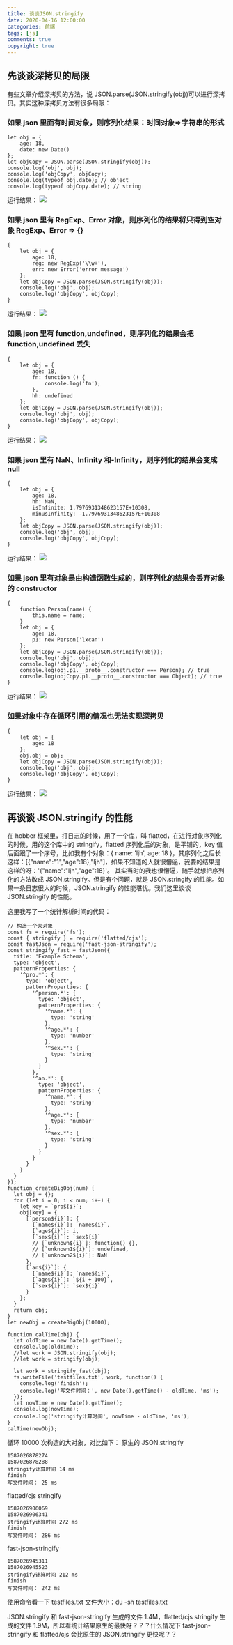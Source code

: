```yaml
---
title: 谈谈JSON.stringify
date: 2020-04-16 12:00:00
categories: 前端
tags: [js]
comments: true
copyright: true
---
```


## 先谈谈深拷贝的局限

有些文章介绍深拷贝的方法，说 JSON.parse(JSON.stringify(obj))可以进行深拷贝。其实这种深拷贝方法有很多局限：

<!--more-->

### 如果 json 里面有时间对象，则序列化结果：时间对象=>字符串的形式

```
let obj = {
    age: 18,
    date: new Date()
};
let objCopy = JSON.parse(JSON.stringify(obj));
console.log('obj', obj);
console.log('objCopy', objCopy);
console.log(typeof obj.date); // object
console.log(typeof objCopy.date); // string
```

运行结果：
![](/images/JSON_1.png)

### 如果 json 里有 RegExp、Error 对象，则序列化的结果将只得到空对象 RegExp、Error => {}

```
{
    let obj = {
        age: 18,
        reg: new RegExp('\\w+'),
        err: new Error('error message')
    };
    let objCopy = JSON.parse(JSON.stringify(obj));
    console.log('obj', obj);
    console.log('objCopy', objCopy);
}
```

运行结果：
![](/images/JSON_2.png)

### 如果 json 里有 function,undefined，则序列化的结果会把 function,undefined 丢失

```
{
    let obj = {
        age: 18,
        fn: function () {
            console.log('fn');
        },
        hh: undefined
    };
    let objCopy = JSON.parse(JSON.stringify(obj));
    console.log('obj', obj);
    console.log('objCopy', objCopy);
}
```

运行结果：
![](/images/JSON_3.png)

### 如果 json 里有 NaN、Infinity 和-Infinity，则序列化的结果会变成 null

```
{
    let obj = {
        age: 18,
        hh: NaN,
        isInfinite: 1.7976931348623157E+10308,
        minusInfinity: -1.7976931348623157E+10308
    };
    let objCopy = JSON.parse(JSON.stringify(obj));
    console.log('obj', obj);
    console.log('objCopy', objCopy);
}
```

运行结果：
![](/images/JSON_4.png)

### 如果 json 里有对象是由构造函数生成的，则序列化的结果会丢弃对象的 constructor

```
{
    function Person(name) {
        this.name = name;
    }
    let obj = {
        age: 18,
        p1: new Person('lxcan')
    };
    let objCopy = JSON.parse(JSON.stringify(obj));
    console.log('obj', obj);
    console.log('objCopy', objCopy);
    console.log(obj.p1.__proto__.constructor === Person); // true
    console.log(objCopy.p1.__proto__.constructor === Object); // true
}
```

运行结果：
![](/images/JSON_5.png)

### 如果对象中存在循环引用的情况也无法实现深拷贝

```
{
    let obj = {
        age: 18
    };
    obj.obj = obj;
    let objCopy = JSON.parse(JSON.stringify(obj));
    console.log('obj', obj);
    console.log('objCopy', objCopy);
}
```

运行结果：
![](/images/JSON_6.png)

## 再谈谈 JSON.stringify 的性能

在 hobber 框架里，打日志的时候，用了一个库，叫 flatted，在进行对象序列化的时候，用的这个库中的 stringify，flatted 序列化后的对象，是平铺的，key 值后面跟了一个序号，比如我有个对象：{ name: 'ljh', age: 18 }，其序列化之后长这样：[{"name":"1","age":18},"ljh"]，如果不知道的人就很懵逼，我要的结果是这样的呀：'{"name":"ljh","age":18}'。
其实当时的我也很懵逼，随手就想把序列化的方法改成 JSON.stringify。但是有个问题，就是 JSON.stringify 的性能。如果一条日志很大的时候，JSON.stringify 的性能堪忧。我们这里谈谈 JSON.stringify 的性能。

这里我写了一个统计解析时间的代码：

```
// 构造一个大对象
const fs = require('fs');
const { stringify } = require('flatted/cjs');
const fastJson = require('fast-json-stringify');
const stringify_fast = fastJson({
  title: 'Example Schema',
  type: 'object',
  patternProperties: {
    '^pro.*': {
      type: 'object',
      patternProperties: {
        '^person.*': {
          type: 'object',
          patternProperties: {
            '^name.*': {
              type: 'string'
            },
            '^age.*': {
              type: 'number'
            },
            '^sex.*': {
              type: 'string'
            }
          }
        },
        '^an.*': {
          type: 'object',
          patternProperties: {
            '^name.*': {
              type: 'string'
            },
            '^age.*': {
              type: 'number'
            },
            '^sex.*': {
              type: 'string'
            }
          }
        }
      }
    }
  }
});
function createBigObj(num) {
  let obj = {};
  for (let i = 0; i < num; i++) {
    let key = `pro${i}`;
    obj[key] = {
      [`person${i}`]: {
        [`name${i}`]: `name${i}`,
        [`age${i}`]: i,
        [`sex${i}`]: `sex${i}`
        // [`unknown${i}`]: function() {},
        // [`unknown1${i}`]: undefined,
        // [`unknown2${i}`]: NaN
      },
      [`an${i}`]: {
        [`name${i}`]: `name${i}`,
        [`age${i}`]: `${i + 100}`,
        [`sex${i}`]: `sex${i}`
      }
    };
  }
  return obj;
}
let newObj = createBigObj(10000);

function calTime(obj) {
  let oldTime = new Date().getTime();
  console.log(oldTime);
  //let work = JSON.stringify(obj);
  //let work = stringify(obj);

  let work = stringify_fast(obj);
  fs.writeFile('testfiles.txt', work, function() {
    console.log('finish');
    console.log('写文件时间：', new Date().getTime() - oldTime, 'ms');
  });
  let nowTime = new Date().getTime();
  console.log(nowTime);
  console.log('stringify计算时间', nowTime - oldTime, 'ms');
}
calTime(newObj);

```

循环 10000 次构造的大对象，对比如下：
原生的 JSON.stringify

```
1587026878274
1587026878288
stringify计算时间 14 ms
finish
写文件时间： 25 ms
```

flatted/cjs stringify

```
1587026906069
1587026906341
stringify计算时间 272 ms
finish
写文件时间： 286 ms
```

fast-json-stringify

```
1587026945311
1587026945523
stringify计算时间 212 ms
finish
写文件时间： 242 ms
```

使用命令看一下 testfiles.txt 文件大小：du -sh testfiles.txt

JSON.stringify 和 fast-json-stringify 生成的文件 1.4M，flatted/cjs stringify 生成的文件 1.9M，所以看统计结果原生的最快呀？？？什么情况下 fast-json-stringify 和 flatted/cjs 会比原生的 JSON.stringify 更快呢？？
